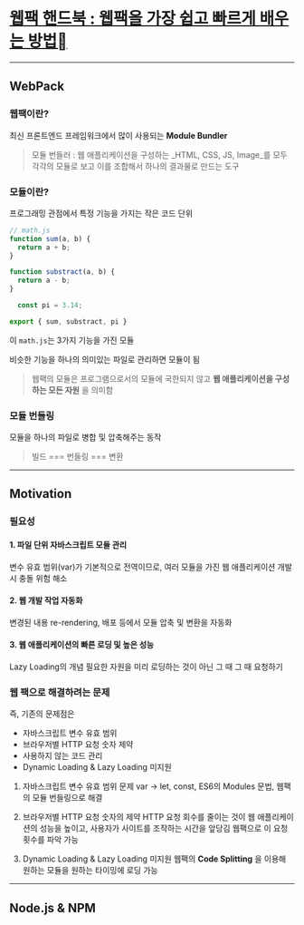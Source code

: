 # [웹팩 핸드북 : 웹팩을 가장 쉽고 빠르게 배우는 방법](https://joshua1988.github.io/webpack-guide/motivation/problem-to-solve.html#웹팩으로-해결하려는-문제)

<hr/>

## WebPack

### 웹팩이란?
최신 프론트엔드 프레임워크에서 많이 사용되는 __Module Bundler__
> 모듈 번들러 : 웹 애플리케이션을 구성하는 _HTML, CSS, JS, Image_를 모두 각각의 모듈로 보고 이를 조합해서 하나의 결과물로 만드는 도구

### 모듈이란?
프로그래밍 관점에서 특정 기능을 가지는 작은 코드 단위

```javascript
// math.js
function sum(a, b) {
  return a + b;
}

function substract(a, b) {
  return a - b;
}

  const pi = 3.14;

export { sum, substract, pi }
```

이 ```math.js```는 3가지 기능을 가진 모듈

비슷한 기능을 하나의 의미있는 파일로 관리하면 모듈이 됨

> 웹팩의 모듈은 프로그램으로서의 모듈에 국한되지 않고 __웹 애플리케이션을 구성하는 모든 자원__ 을 의미함 

### 모듈 번들링
모듈을 하나의 파일로 병합 및 압축해주는 동작

> 빌드 === 번들링 === 변환

<hr/>

## Motivation

### 필요성

#### 1. 파일 단위 자바스크립트 모듈 관리
변수 유효 범위(var)가 기본적으로 전역이므로, 여러 모듈을 가진 웹 애플리케이션 개발 시 충돌 위험 해소

#### 2. 웹 개발 작업 자동화
변경된 내용 re-rendering, 배포 등에서 모듈 압축 및 변환을 자동화

#### 3. 웹 애플리케이션의 빠른 로딩 및 높은 성능
Lazy Loading의 개념
필요한 자원을 미리 로딩하는 것이 아닌 그 때 그 때 요청하기

### 웹 팩으로 해결하려는 문제
즉, 기존의 문제점은

* 자바스크립트 변수 유효 범위
* 브라우저별 HTTP 요청 숫자 제약
* 사용하지 않는 코드 관리
* Dynamic Loading & Lazy Loading 미지원

1. 자바스크립트 변수 유효 범위 문제
var -> let, const, ES6의 Modules 문법, 웹팩의 모듈 번들링으로 해결

2. 브라우저별 HTTP 요청 숫자의 제약
HTTP 요청 회수를 줄이는 것이 웹 애플리케이션의 성능을 높이고, 사용자가 사이트를 조작하는 시간을 앞당김
웹팩으로 이 요청 횟수를 파악 가능 

3. Dynamic Loading & Lazy Loading 미지원
웹팩의 __Code Splitting__ 을 이용해 원하는 모듈을 원하는 타이밍에 로딩 가능 

<hr/>

## Node.js & NPM